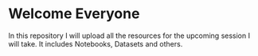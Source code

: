 # Welcome Everyone
In this repository I will upload all the resources for the upcoming session I will take.
It includes Notebooks, Datasets and others.
